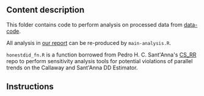 ## Content description

This folder contains code to perform analysis on processed data from [data-code](https://github.com/kayancheng/ECON771-HealthEconomicsII/tree/main/EmpiricalExercise1/data-code).

All analysis in [our report]() can be re-produced by ``main-analysis.R``.

``honestdid_fn.R`` is a function borrowed from Pedro H. C. Sant'Anna's [
CS_RR](https://github.com/pedrohcgs/CS_RR) repo to perform sensitivity analysis tools for potential violations of parallel trends on the Callaway and Sant'Anna DD Estimator.

    
## Instructions


